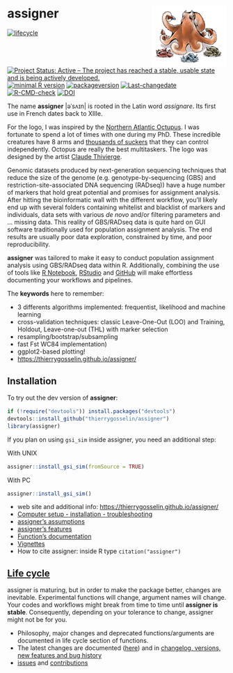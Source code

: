 
# assigner <a href='http://thierrygosselin.github.io/assigner/'><img src='man/figures/logo.png' align="right" height="139" /></a>

<!-- badges: start -->

[![lifecycle](https://img.shields.io/badge/lifecycle-maturing-blue.svg)](https://tidyverse.org/lifecycle/#maturing)
[![Project Status: Active – The project has reached a stable, usable
state and is being actively
developed.](http://www.repostatus.org/badges/latest/active.svg)](http://www.repostatus.org/#active)
[![minimal R
version](https://img.shields.io/badge/R%3E%3D-3.5.0-6666ff.svg)](https://cran.r-project.org/)
[![packageversion](https://img.shields.io/badge/Package%20version-0.5.8-orange.svg)](commits/master)
[![Last-changedate](https://img.shields.io/badge/last%20change-2020--10--26-brightgreen.svg)](/commits/master)
[![R-CMD-check](https://github.com/thierrygosselin/assigner/workflows/R-CMD-check/badge.svg)](https://github.com/thierrygosselin/assigner/actions)
[![DOI](https://zenodo.org/badge/14548/thierrygosselin/assigner.svg)](https://zenodo.org/badge/latestdoi/14548/thierrygosselin/assigner)
<!-- badges: end -->

The name **assigner** |əˈsʌɪn| is rooted in the Latin word *assignare*.
Its first use in French dates back to XIIIe.

For the logo, I was inspired by the [Northern Atlantic
Octupus](https://500px.com/photo/3885192/nature-a-reflexion-by-thierry-gosselin).
I was fortunate to spend a lot of times with one during my PhD. These
incredible creatures have 8 arms and [thousands of
suckers](https://500px.com/photo/3885141/stuck-on-me-by-thierry-gosselin)
that they can control independently. Octopus are really the best
multitaskers. The logo was designed by the artist [Claude
Thivierge](http://www.claudethivierge.com).

Genomic datasets produced by next-generation sequencing techniques that
reduce the size of the genome (e.g. genotype-by-sequencing (GBS) and
restriction-site-associated DNA sequencing (RADseq)) have a huge number
of markers that hold great potential and promises for assignment
analysis. After hitting the bioinformatic wall with the different
workflow, you’ll likely end up with several folders containing whitelist
and blacklist of markers and individuals, data sets with various *de
novo* and/or filtering parameters and … missing data. This reality of
GBS/RADseq data is quite hard on GUI software traditionally used for
population assignment analysis. The end results are usually poor data
exploration, constrained by time, and poor reproducibility.

**assigner** was tailored to make it easy to conduct population
assignment analysis using GBS/RADseq data within R. Additionally,
combining the use of tools like [R
Notebook](http://rmarkdown.rstudio.com/r_notebooks.html),
[RStudio](https://www.rstudio.com) and [GitHub](https://github.com) will
make effortless documenting your workflows and pipelines.

The **keywords** here to remember:

  - 3 differents algorithms implemented: frequentist, likelihood and
    machine learning
  - cross-validation techniques: classic Leave-One-Out (LOO) and
    Training, Holdout, Leave-one-out (THL) with marker selection
  - resampling/bootstrap/subsampling
  - fast Fst WC84 implementation)
  - ggplot2-based plotting\!
  - <https://thierrygosselin.github.io/assigner/>

## Installation

To try out the dev version of **assigner**:

``` r
if (!require("devtools")) install.packages("devtools")
devtools::install_github("thierrygosselin/assigner")
library(assigner)
```

If you plan on using `gsi_sim` inside assigner, you need an additional
step:

With UNIX

``` r
assigner::install_gsi_sim(fromSource = TRUE)
```

With PC

``` r
assigner::install_gsi_sim()
```

  - web site and additional info:
    <https://thierrygosselin.github.io/assigner/>
  - [Computer setup - installation -
    troubleshooting](http://thierrygosselin.github.io/assigner/articles/rad_genomics_computer_setup.html)
  - [assigner’s
    assumptions](http://thierrygosselin.github.io/assigner/reference/assignment_ngs.html#assumptions)
  - [assigner’s
    features](http://thierrygosselin.github.io/assigner/FEATURES.html)
  - [Function’s
    documentation](http://thierrygosselin.github.io/assigner/reference/index.html)
  - [Vignettes](http://thierrygosselin.github.io/assigner/articles/index.html)
  - How to cite assigner: inside R type `citation("assigner")`

## [Life cycle](https://thierrygosselin.github.io/assigner/articles/life_cycle.html)

assigner is maturing, but in order to make the package better, changes
are inevitable. Experimental functions will change, argument names will
change. Your codes and workflows might break from time to time until
**assigner is stable**. Consequently, depending on your tolerance to
change, assigner might not be for you.

  - Philosophy, major changes and deprecated functions/arguments are
    documented in life cycle section of functions.
  - The latest changes are documented
    ([here](https://thierrygosselin.github.io/assigner/articles/life_cycle.html))
    and in [changelog, versions, new features and bug
    history](https://thierrygosselin.github.io/assigner/news/index.html)
  - [issues](https://github.com/thierrygosselin/assigner/issues/new/choose)
    and
    [contributions](https://github.com/thierrygosselin/assigner/issues/new/choose)
